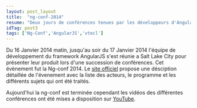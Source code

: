 ```yaml
---
layout: post_layout
title:  "ng-conf-2014"
resume: "Deux jours de conférences tenues par les développeurs d'AngularJS et leurs collaborateurs pour parler de leur produit."
idTag: post3
tags: ['Ng-Conf','AngularJS','vtecl']
---
```


Du 16 Janvier 2014 matin, jusqu'au soir du 17 Janvier 2014 l'équipe de développement du framework
AngularJS s'est réunie a Salt Lake City pour présenter leur produit lors d'une succession de
conférences. Cet évènement fut la Ng-conf 2014. Le [site officiel][ng-conf] propose une désciption
détaillée de l'évenement avec la liste des acteurs, le programme et les différents sujets qui
ont été traités.

Aujourd'hui la ng-conf est terminée cependant les vidéos des différentes conférences ont été
mises a disposition sur [YouTube][ng-youtube].


[ng-conf]:http://www.ng-conf.org
[ng-youtube]:http://www.youtube.com/user/ngconfvideos
